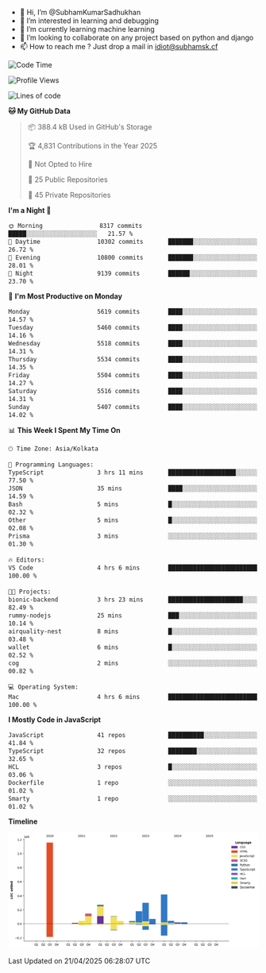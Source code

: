 - 👋 Hi, I’m @SubhamKumarSadhukhan
- 👀 I’m interested in learning and debugging
- 🌱 I’m currently learning machine learning
- 💞️ I’m looking to collaborate on any project based on python and django
- 📫 How to reach me ?
      Just drop a mail in idiot@subhamsk.cf

<!---
SubhamKumarSadhukhan/SubhamKumarSadhukhan is a ✨ special ✨ repository because its `README.md` (this file) appears on your GitHub profile.
You can click the Preview link to take a look at your changes.
--->


<!--START_SECTION:waka-->
![Code Time](http://img.shields.io/badge/Code%20Time-2%2C834%20hrs%203%20mins-blue)

![Profile Views](http://img.shields.io/badge/Profile%20Views-1-blue)

![Lines of code](https://img.shields.io/badge/From%20Hello%20World%20I%27ve%20Written-2.8%20million%20lines%20of%20code-blue)

**🐱 My GitHub Data** 

> 📦 388.4 kB Used in GitHub's Storage 
 > 
> 🏆 4,831 Contributions in the Year 2025
 > 
> 🚫 Not Opted to Hire
 > 
> 📜 25 Public Repositories 
 > 
> 🔑 45 Private Repositories 
 > 
**I'm a Night 🦉** 

```text
🌞 Morning                8317 commits        █████░░░░░░░░░░░░░░░░░░░░   21.57 % 
🌆 Daytime                10302 commits       ███████░░░░░░░░░░░░░░░░░░   26.72 % 
🌃 Evening                10800 commits       ███████░░░░░░░░░░░░░░░░░░   28.01 % 
🌙 Night                  9139 commits        ██████░░░░░░░░░░░░░░░░░░░   23.70 % 
```
📅 **I'm Most Productive on Monday** 

```text
Monday                   5619 commits        ████░░░░░░░░░░░░░░░░░░░░░   14.57 % 
Tuesday                  5460 commits        ████░░░░░░░░░░░░░░░░░░░░░   14.16 % 
Wednesday                5518 commits        ████░░░░░░░░░░░░░░░░░░░░░   14.31 % 
Thursday                 5534 commits        ████░░░░░░░░░░░░░░░░░░░░░   14.35 % 
Friday                   5504 commits        ████░░░░░░░░░░░░░░░░░░░░░   14.27 % 
Saturday                 5516 commits        ████░░░░░░░░░░░░░░░░░░░░░   14.31 % 
Sunday                   5407 commits        ████░░░░░░░░░░░░░░░░░░░░░   14.02 % 
```


📊 **This Week I Spent My Time On** 

```text
🕑︎ Time Zone: Asia/Kolkata

💬 Programming Languages: 
TypeScript               3 hrs 11 mins       ███████████████████░░░░░░   77.50 % 
JSON                     35 mins             ████░░░░░░░░░░░░░░░░░░░░░   14.59 % 
Bash                     5 mins              █░░░░░░░░░░░░░░░░░░░░░░░░   02.32 % 
Other                    5 mins              █░░░░░░░░░░░░░░░░░░░░░░░░   02.08 % 
Prisma                   3 mins              ░░░░░░░░░░░░░░░░░░░░░░░░░   01.30 % 

🔥 Editors: 
VS Code                  4 hrs 6 mins        █████████████████████████   100.00 % 

🐱‍💻 Projects: 
bionic-backend           3 hrs 23 mins       █████████████████████░░░░   82.49 % 
rummy-nodejs             25 mins             ███░░░░░░░░░░░░░░░░░░░░░░   10.14 % 
airquality-nest          8 mins              █░░░░░░░░░░░░░░░░░░░░░░░░   03.48 % 
wallet                   6 mins              █░░░░░░░░░░░░░░░░░░░░░░░░   02.52 % 
cog                      2 mins              ░░░░░░░░░░░░░░░░░░░░░░░░░   00.82 % 

💻 Operating System: 
Mac                      4 hrs 6 mins        █████████████████████████   100.00 % 
```

**I Mostly Code in JavaScript** 

```text
JavaScript               41 repos            ██████████░░░░░░░░░░░░░░░   41.84 % 
TypeScript               32 repos            ████████░░░░░░░░░░░░░░░░░   32.65 % 
HCL                      3 repos             █░░░░░░░░░░░░░░░░░░░░░░░░   03.06 % 
Dockerfile               1 repo              ░░░░░░░░░░░░░░░░░░░░░░░░░   01.02 % 
Smarty                   1 repo              ░░░░░░░░░░░░░░░░░░░░░░░░░   01.02 % 
```



**Timeline**

![Lines of Code chart](https://raw.githubusercontent.com/SubhamKumarSadhukhan/SubhamKumarSadhukhan/main/assets/bar_graph.png)


 Last Updated on 21/04/2025 06:28:07 UTC
<!--END_SECTION:waka-->
